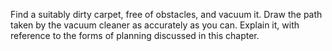 

Find a suitably dirty carpet, free of obstacles, and vacuum it. Draw the
path taken by the vacuum cleaner as accurately as you can. Explain it,
with reference to the forms of planning discussed in this chapter.
